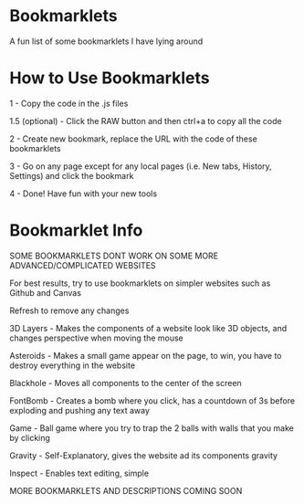 # Bookmarklets
A fun list of some bookmarklets I have lying around
# How to Use Bookmarklets
1 - Copy the code in the .js files

1.5 (optional) - Click the RAW button and then ctrl+a to copy all the code

2 - Create new bookmark, replace the URL with the code of these bookmarklets

3 - Go on any page except for any local pages (i.e. New tabs, History, Settings) and click the bookmark

4 - Done! Have fun with your new tools
# Bookmarklet Info
SOME BOOKMARKLETS DONT WORK ON SOME MORE ADVANCED/COMPLICATED WEBSITES

For best results, try to use bookmarklets on simpler websites such as Github and Canvas

Refresh to remove any changes

3D Layers - Makes the components of a website look like 3D objects, and changes perspective when moving the mouse

Asteroids - Makes a small game appear on the page, to win, you have to destroy everything in the website

Blackhole - Moves all components to the center of the screen

FontBomb - Creates a bomb where you click, has a countdown of 3s before exploding and pushing any text away

Game - Ball game where you try to trap the 2 balls with walls that you make by clicking

Gravity - Self-Explanatory, gives the website ad its components gravity

Inspect - Enables text editing, simple

MORE BOOKMARKLETS AND DESCRIPTIONS COMING SOON
